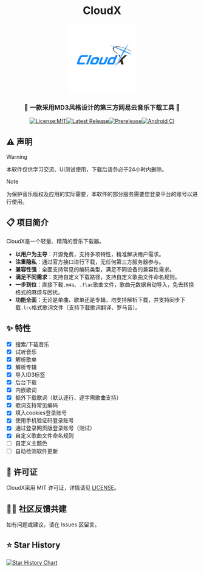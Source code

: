 <div align="center">

<h1> CloudX </h1>

<p>
  <img src="app/src/main/ic_launcher-playstore.png" width="180" alt="CloudX logo" />
</p>

<h3>🎵 一款采用MD3风格设计的第三方网易云音乐下载工具 🎵</h3>

[![License:MIT](https://img.shields.io/badge/License-MIT-blue.svg)](https://github.com/Guang233/CloudX/blob/master/LICENSE)[![Latest Release](https://img.shields.io/github/v/release/Guang233/CloudX?label=稳定版)](https://github.com/Guang233/CloudX/releases/latest)[![Prerelease](https://img.shields.io/github/v/release/Guang233/CloudX?include_prereleases&label=测试版)](https://github.com/Guang233/CloudX/releases)[![Android CI](https://github.com/Guang233/CloudX/actions/workflows/android.yml/badge.svg)](https://github.com/Guang233/CloudX/actions/workflows/android.yml)

</div>

## ⚠️ 声明
> [!WARNING]
> 本软件仅供学习交流、UI测试使用，下载后请务必于24小时内删除。

> [!NOTE]
> 为保护音乐版权及应用的实际需要，本软件的部分服务需要您登录平台的账号以进行使用。

## 📋 项目简介
CloudX是一个轻量、精简的音乐下载器。
- **以用户为主导**：开源免费，支持多项特性，精准解决用户需求。
- **注重隐私**：通过官方接口进行下载，无任何第三方服务器参与。
- **兼容性强**：全面支持常见的编码类型，满足不同设备的兼容性需求。
- **满足不同需求**：支持自定义下载路径，支持自定义歌曲文件命名规则。
- **一步到位**：直接下载`.m4a`、`.flac`歌曲文件，歌曲元数据自动导入，免去转换格式的麻烦与困扰。
- **功能全面**：无论是单曲、歌单还是专辑，均支持解析下载，并支持同步下载`.lrc`格式歌词文件（支持下载歌词翻译、罗马音）。

## ✨ 特性
- [x] 搜索/下载音乐
- [x] 试听音乐
- [x] 解析歌单
- [x] 解析专辑
- [x] 导入ID3标签
- [x] 后台下载
- [x] 内嵌歌词
- [x] 额外下载歌词（默认逐行、逐字需歌曲支持）
- [x] 歌词支持常见编码
- [x] 填入cookies登录账号
- [x] 使用手机验证码登录账号
- [x] 通过登录网页版登录账号（测试）
- [x] 自定义歌曲文件命名规则
- [ ] 自定义主题色
- [ ] 自动检测软件更新

## 📄 许可证

CloudX采用 MIT 许可证，详情请见 [LICENSE](./LICENSE)。

## 🧑‍💻 社区反馈共建

如有问题或建议，请在 Issues 区留言。

## ⭐ Star History

<a href="https://www.star-history.com/#Guang233/CloudX&type=date&legend=top-left">
 <picture>
   <source media="(prefers-color-scheme: dark)" srcset="https://api.star-history.com/svg?repos=Guang233/CloudX&type=date&theme=dark&legend=top-left" />
   <source media="(prefers-color-scheme: light)" srcset="https://api.star-history.com/svg?repos=Guang233/CloudX&type=date&legend=top-left" />
   <img alt="Star History Chart" src="https://api.star-history.com/svg?repos=Guang233/CloudX&type=date&legend=top-left" />
 </picture>
</a>
